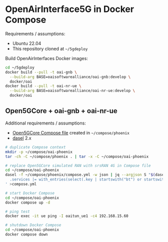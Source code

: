 # OpenAirInterface5G in Docker Compose

Requirements / assumptions:

* Ubuntu 22.04
* This repository cloned at `~/5gdeploy`

Build OpenAirInterfaces Docker images:

```bash
cd ~/5gdeploy
docker build --pull -t oai-gnb \
  --build-arg BASE=oaisoftwarealliance/oai-gnb:develop \
  docker/oai
docker build --pull -t oai-nr-ue \
  --build-arg BASE=oaisoftwarealliance/oai-nr-ue:develop \
  docker/oai
```

## Open5GCore + oai-gnb + oai-nr-ue

Additional requirements / assumptions:

* [Open5GCore Compose file](Open5GCore.md) created in `~/compose/phoenix`
* [dasel](https://github.com/TomWright/dasel/releases) 2.x

```bash
# duplicate Compose context
mkdir -p ~/compose/oai-phoenix
tar -ch -C ~/compose/phoenix . | tar -x -C ~/compose/oai-phoenix

# replace Open5GCore simulated RAN with srsRAN 4G in Compose file
cd ~/compose/oai-phoenix
dasel -f ~/compose/phoenix/compose.yml -w json | jq --argjson S "$(dasel -f ~/5gdeploy/docker/oai/compose.phoenix.yml -w json)" '
  .services |= with_entries(select(.key | startswith("bt") or startswith("gnb") or startswith("ue") | not)) + ($S | .services)
' >compose.yml

# start Docker Compose
cd ~/compose/oai-phoenix
docker compose up -d

# ping test
docker exec -it ue ping -I oaitun_ue1 -c4 192.168.15.60

# shutdown Docker Compose
cd ~/compose/oai-phoenix
docker compose down
```
